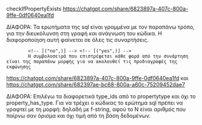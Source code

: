 checkIfPropertyExists
https://chatgpt.com/share/6823897a-407c-800a-9ffe-0df0640ea1fd

ΔΙΑΦΟΡΑ:    <!-- sql1 = """ SELECT property_id FROM property WHERE location = %s """          
                 cursor.execute(sql1, (location_a,)) -->
            Τα ερωτήματα της sql είναι γραμμένα με τον παραπάνω τρόπο, για την διευκόλυνση στη γραφή και ανάγνωση του κώδικα. Η διαφοροποίηση αυτή φαίνεται σε όλες τις συναρτήσεις.

            <!-- [("no",)] --> <!-- [("yes",)] -->
            Η συμβολοσειρά που επιστρέφεται κάθε φορά από την συνάρτηση είναι της παραπάνω μορφής για να ακολουθεί τις προδιαγραφές της εκφώνησης




https://chatgpt.com/share/6823897a-407c-800a-9ffe-0df0640ea1fd
και
https://chatgpt.com/share/682397ae-bc68-800a-a60c-75209452dae7

ΔΙΑΦΟΡΑ:    Επιλέγω τα διαφορετικά type_ids από το propertytype και όχι το property_has_type.
            Για να τρέχει ο κώδικας το ερώτημα sql πρέπει να γραφτεί με τη μορφή:
                        <!-- sql3 = f""" SELECT host_id ... DESC LIMIT {N} """ -->
            δηλαδή με f-string, αφού το Ν είναι αριθμός που παίρνω σαν όρισμα και όχι τιμή από τη βάση δεδομένων.

        